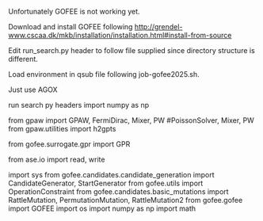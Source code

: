 Unfortunately GOFEE is not working yet.

Download and install GOFEE following http://grendel-www.cscaa.dk/mkb/installation/installation.html#install-from-source

Edit run_search.py header to follow file supplied since directory structure is different. 

Load environment in qsub file following job-gofee2025.sh.

Just use AGOX




run search py headers
import numpy as np

from gpaw import GPAW, FermiDirac, Mixer, PW #PoissonSolver, Mixer, PW
from gpaw.utilities import h2gpts

from gofee.surrogate.gpr import GPR

from ase.io import read, write

import sys
from gofee.candidates.candidate_generation import CandidateGenerator, StartGenerator
from gofee.utils import OperationConstraint
from gofee.candidates.basic_mutations import RattleMutation, PermutationMutation, RattleMutation2
from gofee.gofee import GOFEE
import os
import numpy as np
import math
